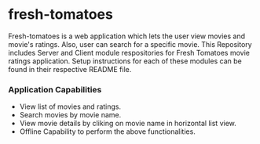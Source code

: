 # fresh-tomatoes
Fresh-tomatoes is a web application which lets the user view movies and movie's ratings. Also, user can search for a specific movie.
This Repository includes Server and Client module respositories for Fresh Tomatoes movie ratings application. Setup instructions for each of these modules can be found in their respective README file.

### Application Capabilities
  - View list of movies and ratings.
  - Search movies by movie name.
  - View movie details by cliking on movie name in horizontal list view.
  - Offline Capability to perform the above functionalities.
